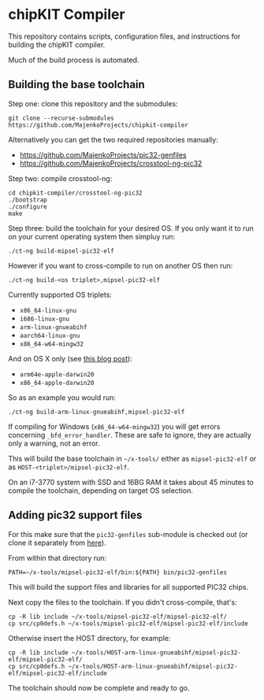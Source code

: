 chipKIT Compiler
================

This repository contains scripts, configuration files, and instructions for
building the chipKIT compiler.

Much of the build process is automated.

Building the base toolchain
---------------------------

Step one: clone this repository and the submodules:

```
git clone --recurse-submodules https://github.com/MajenkoProjects/chipkit-compiler
```

Alternatively you can get the two required repositories manually:

* https://github.com/MajenkoProjects/pic32-genfiles
* https://github.com/MajenkoProjects/crosstool-ng-pic32

Step two: compile crosstool-ng:

```
cd chipkit-compiler/crosstool-ng-pic32
./bootstrap
./configure
make
```

Step three: build the toolchain for your desired OS. If you only want it to run on your current
operating system then simpluy run:

```
./ct-ng build-mipsel-pic32-elf
```

However if you want to cross-compile to run on another OS then run:

```
./ct-ng build-<os triplet>,mipsel-pic32-elf
```

Currently supported OS triplets: 

* `x86_64-linux-gnu`
* `i686-linux-gnu`
* `arm-linux-gnueabihf`
* `aarch64-linux-gnu`
* `x86_64-w64-mingw32`

And on OS X only (see [this blog post](https://majenko.co.uk/blog/how-i-cross-compile-fat-binary-cross-compiler-os-x-big-sur)):

* `arm64e-apple-darwin20`
* `x86_64-apple-darwin20`

So as an example you would run:

```
./ct-ng build-arm-linux-gnueabihf,mipsel-pic32-elf
```

If compiling for Windows (`x86_64-w64-mingw32`) you will get errors concerning `_bfd_error_handler`. These are safe to ignore, they
are actually only a warning, not an error. 

This will build the base toolchain in `~/x-tools/` either as `mipsel-pic32-elf` or as `HOST-<triplet>/mipsel-pic32-elf`.

On an i7-3770 system with SSD and 16BG RAM it takes about 45 minutes to compile the toolchain, depending on target OS selection.

Adding pic32 support files
--------------------------

For this make sure that the `pic32-genfiles` sub-module is checked out (or
clone it separately from [here](https://github.com/MajenkoProjects/pic32-genfiles)).

From within that directory run:

```
PATH=~/x-tools/mipsel-pic32-elf/bin:${PATH} bin/pic32-genfiles
```

This will build the support files and libraries for all supported PIC32 chips.

Next copy the files to the toolchain. If you didn't cross-compile, that's:

```
cp -R lib include ~/x-tools/mipsel-pic32-elf/mipsel-pic32-elf/
cp src/cp0defs.h ~/x-tools/mipsel-pic32-elf/mipsel-pic32-elf/include
```

Otherwise insert the HOST directory, for example:

```
cp -R lib include ~/x-tools/HOST-arm-linux-gnueabihf/mipsel-pic32-elf/mipsel-pic32-elf/
cp src/cp0defs.h ~/x-tools/HOST-arm-linux-gnueabihf/mipsel-pic32-elf/mipsel-pic32-elf/include
```

The toolchain should now be complete and ready to go.
